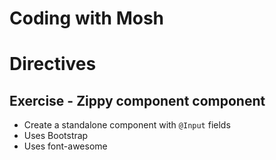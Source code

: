 # Coding with Mosh

# Directives

## Exercise - Zippy component component

- Create a standalone component with `@Input` fields
- Uses Bootstrap
- Uses font-awesome
